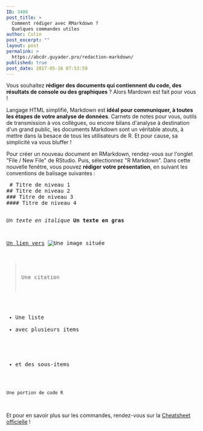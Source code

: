 ```yaml
---
ID: 3406
post_title: >
  Comment rédiger avec RMarkdown ?
  Quelques commandes utiles
author: Colin
post_excerpt: ""
layout: post
permalink: >
  https://abcdr.guyader.pro/redaction-markdown/
published: true
post_date: 2017-05-16 07:53:59
---
```

<p>Vous souhaitez <strong>rédiger des documents qui contiennent du code, des résultats de console ou des graphiques</strong> ? Alors Mardown est fait pour vous ! 

<p>Langage HTML simplifié, Markdown est <strong>idéal pour communiquer, à toutes les étapes de votre analyse de données</strong>. Carnets de notes pour vous, outils de transmission à vos collègues, ou encore bilans d'analyse à destination d'un grand public, les documents Markdown sont un véritable atouts, à mettre dans la besace de tous les utilisateurs de R. Et pour cause, sa simplicité va vous bluffer ! 

<p>Pour créer un nouveau document en RMarkdown, rendez-vous sur l'onglet "File / New File" de RStudio. Puis, sélectionnez "R Markdown". Dans cette nouvelle fenêtre, vous pouvez <strong>rédiger votre présentation</strong>, en suivant les conventions de balisage suivantes : 

<p><pre lang="rsplus"> # Titre de niveau 1
## Titre de niveau 2
### Titre de niveau 3
#### Titre de niveau 4 

_Un texte en italique_
__Un texte en gras__

[Un lien vers](www.ce-site.com)
![Une image située](à/cet/emplacement.png) 

> Une citation

* Une liste
* avec plusieurs items
 + et des sous-items
 
```{r}
Une portion de code R 
```
</pre>

<p>Et pour en savoir plus sur les commandes, rendez-vous sur la <a href="https://www.rstudio.com/wp-content/uploads/2015/03/rmarkdown-reference.pdf" target="_blank">Cheatsheet officielle</a> !